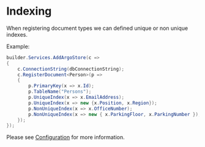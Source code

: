 # Indexing

When registering document types we can defined unique or non unique indexes.

Example:

```csharp
builder.Services.AddArgoStore(c =>
{
    c.ConnectionString(dbConnectionString);
    c.RegisterDocument<Person>(p =>
    {
        p.PrimaryKey(x => x.Id);
        p.TableName("Persons");
        p.UniqueIndex(x => x.EmailAddress);
        p.UniqueIndex(x => new {x.Position, x.Region});
        p.NonUniqueIndex(x => x.OfficeNumber);
        p.NonUniqueIndex(x => new { x.ParkingFloor, x.ParkingNumber });
    });
});
```

Please see [Configuration](/docs/configuration/configuration) for more information.